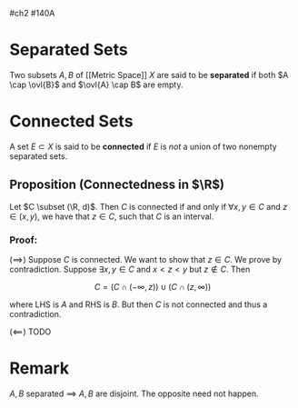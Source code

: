 #ch2 #140A
# Separated Sets
Two subsets $A,B$ of [[Metric Space]] $X$ are said to be **separated** if both $A \cap \ovl{B}$ and $\ovl{A} \cap B$ are empty. 

# Connected Sets
A set $E \subset X$ is said to be **connected** if $E$ is *not* a union of two nonempty separated sets.

## Proposition (Connectedness in $\R$)
Let $C \subset (\R, d)$. Then $C$ is connected if and only if $\forall x, y \in C$ and $z \in (x, y)$, we have that $z \in C$, 
such that $C$ is an interval.
### Proof:
$(\implies)$
Suppose $C$ is connected. We want to show that $z \in C$. We prove by contradiction. Suppose $\exists x,y \in C$ and $x < z < y$ but $z \not \in C$. Then 

$$
C = (C \cap (- \infty, z)) \cup (C \cap (z, \infty))
$$

where LHS is $A$ and RHS is $B$. But then $C$ is not connected and thus a contradiction. 

$(\impliedby)$
TODO

# Remark 
$A,B$ separated $\implies$ $A,B$ are disjoint. The opposite need not happen. 